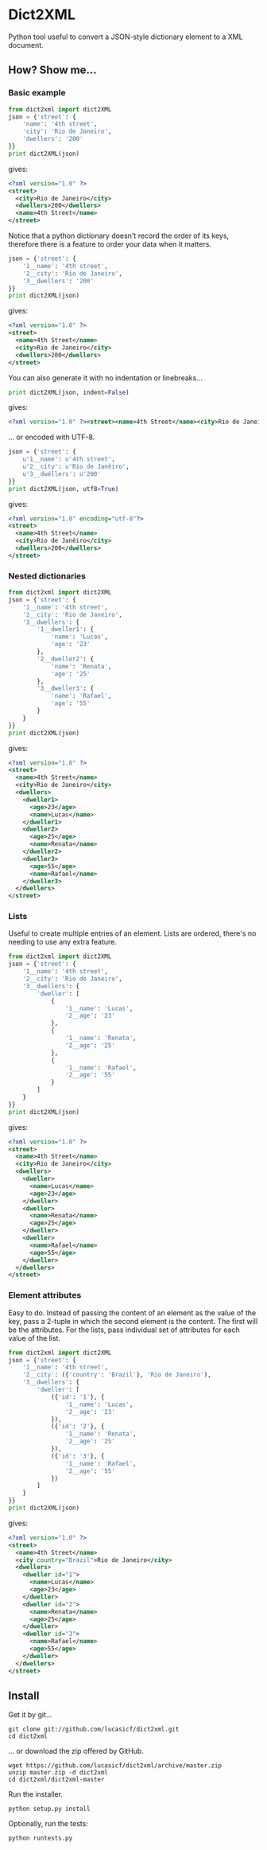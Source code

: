 Dict2XML
==============================

Python tool useful to convert a JSON-style dictionary element to a XML document.


How? Show me...
------------------------------

### Basic example

```python
from dict2xml import dict2XML
json = {'street': {
    'name': '4th street',
    'city': 'Rio de Janeiro',
    'dwellers': '200'
}}
print dict2XML(json)
```
gives:
```xml
<?xml version="1.0" ?>
<street>
  <city>Rio de Janeiro</city>
  <dwellers>200</dwellers>
  <name>4th Street</name>
</street>
```

Notice that a python dictionary doesn't record the order of its keys, therefore there is a feature to order your data when it matters.

```python
json = {'street': {
    '1__name': '4th street',
    '2__city': 'Rio de Janeiro',
    '3__dwellers': '200'
}}
print dict2XML(json)
```
gives:
```xml
<?xml version="1.0" ?>
<street>
  <name>4th Street</name>
  <city>Rio de Janeiro</city>
  <dwellers>200</dwellers>
</street>
```

You can also generate it with no indentation or linebreaks...

```python
print dict2XML(json, indent=False)
```
gives:
```xml
<?xml version="1.0" ?><street><name>4th Street</name><city>Rio de Janeiro</city><dwellers>200</dwellers></street>
```

... or encoded with UTF-8.

```python
json = {'street': {
    u'1__name': u'4th street',
    u'2__cíty': u'Río de Janêiro',
    u'3__dwéllers': u'200'
}}
print dict2XML(json, utf8=True)
```
gives:
```xml
<?xml version="1.0" encoding="utf-8"?>
<street>
  <name>4th Street</name>
  <cíty>Río de Janêiro</cíty>
  <dwéllers>200</dwéllers>
</street>
```

### Nested dictionaries

```python
from dict2xml import dict2XML
json = {'street': {
    '1__name': '4th street',
    '2__city': 'Rio de Janeiro',
    '3__dwellers': {
        '1__dweller1': {
            'name': 'Lucas',
            'age': '23'
        },
        '2__dweller2': {
            'name': 'Renata',
            'age': '25'
        },
        '3__dweller3': {
            'name': 'Rafael',
            'age': '55'
        }
    }
}}
print dict2XML(json)
```
gives:
```xml
<?xml version="1.0" ?>
<street>
  <name>4th Street</name>
  <city>Rio de Janeiro</city>
  <dwellers>
    <dweller1>
      <age>23</age>
      <name>Lucas</name>
    </dweller1>
    <dweller2>
      <age>25</age>
      <name>Renata</name>
    </dweller2>
    <dweller3>
      <age>55</age>
      <name>Rafael</name>
    </dweller3>
  </dwellers>
</street>
```

### Lists

Useful to create multiple entries of an element. Lists are ordered, there's no needing to use any extra feature.

```python
from dict2xml import dict2XML
json = {'street': {
    '1__name': '4th street',
    '2__city': 'Rio de Janeiro',
    '3__dwellers': {
        'dweller': [
            {
                '1__name': 'Lucas',
                '2__age': '23'
            },
            {
                '1__name': 'Renata',
                '2__age': '25'
            },
            {
                '1__name': 'Rafael',
                '2__age': '55'
            }
        ]
    }
}}
print dict2XML(json)
```
gives:
```xml
<?xml version="1.0" ?>
<street>
  <name>4th Street</name>
  <city>Rio de Janeiro</city>
  <dwellers>
    <dweller>
      <name>Lucas</name>
      <age>23</age>
    </dweller>
    <dweller>
      <name>Renata</name>
      <age>25</age>
    </dweller>
    <dweller>
      <name>Rafael</name>
      <age>55</age>
    </dweller>
  </dwellers>
</street>
```

### Element attributes

Easy to do. Instead of passing the content of an element as the value of the key, pass a 2-tuple in which the second element is the content. The first will be the attributes. For the lists, pass individual set of attributes for each value of the list.

```python
from dict2xml import dict2XML
json = {'street': {
    '1__name': '4th street',
    '2__city': ({'country': 'Brazil'}, 'Rio de Janeiro'),
    '3__dwellers': {
        'dweller': [
            ({'id': '1'}, {
                '1__name': 'Lucas',
                '2__age': '23'
            }),
            ({'id': '2'}, {
                '1__name': 'Renata',
                '2__age': '25'
            }),
            ({'id': '3'}, {
                '1__name': 'Rafael',
                '2__age': '55'
            })
        ]
    }
}}
print dict2XML(json)
```
gives:
```xml
<?xml version="1.0" ?>
<street>
  <name>4th Street</name>
  <city country="Brazil">Rio de Janeiro</city>
  <dwellers>
    <dweller id="1">
      <name>Lucas</name>
      <age>23</age>
    </dweller>
    <dweller id="2">
      <name>Renata</name>
      <age>25</age>
    </dweller>
    <dweller id="3">
      <name>Rafael</name>
      <age>55</age>
    </dweller>
  </dwellers>
</street>
```


Install
------------------------------

Get it by git...
```
git clone git://github.com/lucasicf/dict2xml.git
cd dict2xml
```

... or download the zip offered by GitHub.
```
wget https://github.com/lucasicf/dict2xml/archive/master.zip
unzip master.zip -d dict2xml
cd dict2xml/dict2xml-master
```

Run the installer.
```
python setup.py install
```

Optionally, run the tests:
```
python runtests.py
```
